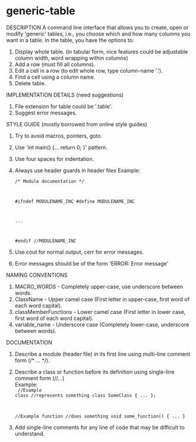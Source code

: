 # generic-table
DESCRIPTION
A command line interface that allows you to create, open or modify 'generic' tables,
i.e., you choose which and how many columns you want in a table. In the table, you have
the options to:
1. Display whole table.
   (in tabular form, nice features could be adjustable column width, word wrapping within columns)
2. Add a row (must fill all columns).
3. Edit a cell in a row (to edit whole row, type column-name '.').
4. Find a cell using a column name.
5. Delete table.

IMPLEMENTATION DETAILS (need suggestions)
1. File extension for table could be '.table'.
2. Suggest error messages.

STYLE GUIDE (mostly borrowed from online style guides)
1. Try to avoid macros, pointers, goto.
2. Use 'int main() {... return 0; }' pattern.
3. Use four spaces for indentation.
4. Always use header guards in header files
   Example: <br />
   <code>
   /* Module documentation */
   
   #ifndef MODULENAME_INC
   #define MODULENAME_INC
   
   ...
   
   #endif       //MODULENAME_INC
   </code>
5. Use cout for normal output, cerr for error messages.
6. Error messages should be of the form 'ERROR: Error message'

NAMING CONVENTIONS
1. MACRO_WORDS - Completely upper-case, use underscore between words.
2. ClassName - Upper camel case (First letter in upper-case, first word of each word capital).
3. classMemberFunctions - Lower camel case (First letter in lower case, first word of each word capital).
4. variable_name - Underscore case (Completely lower-case, underscore between words).

DOCUMENTATION
1. Describe a module (header file) in its first line using multi-line comment form (/* ... */).
2. Describe a class or function before its definition using single-line comment form (//...) <br />
   Example: <br />
   <code>
   //Example class
   //represents something
   class SomeClass {
       ...
   };
   
   //Example function
   //does something
   void some_function() {
       ...
   }
   </code>
3. Add single-line comments for any line of code that may be difficult to understand.
